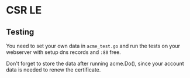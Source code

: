 # CSR LE

## Testing

You need to set your own data in `acme_test.go` and run the tests on your webserver with setup dns records and `:80` free.

Don't forget to store the data after running acme.Do(), since your account data is needed to renew the certificate.